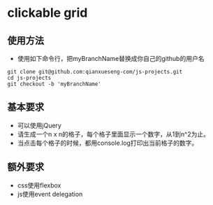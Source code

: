 # clickable grid

## 使用方法
- 使用如下命令行，把myBranchName替换成你自己的github的用户名
```
git clone git@github.com:qianxueseng-com/js-projects.git
cd js-projects
git checkout -b 'myBranchName'
```

## 基本要求
- 可以使用jQuery
- 请生成一个n x n的格子，每个格子里面显示一个数字，从1到n^2为止。
- 当点击每个格子的时候，都用console.log打印出当前格子的数字。

## 额外要求
- css使用flexbox
- js使用event delegation

